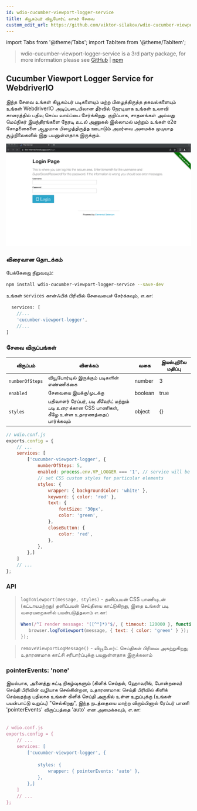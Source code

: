 ```yaml
---
id: wdio-cucumber-viewport-logger-service
title: கியூகம்பர் வியூபோர்ட் லாகர் சேவை
custom_edit_url: https://github.com/viktor-silakov/wdio-cucumber-viewport-logger-service/edit/main/README.md
---
```


import Tabs from '@theme/Tabs';
import TabItem from '@theme/TabItem';

> wdio-cucumber-viewport-logger-service is a 3rd party package, for more information please see [GitHub](https://github.com/viktor-silakov/wdio-cucumber-viewport-logger-service) | [npm](https://www.npmjs.com/package/wdio-cucumber-viewport-logger-service)
## Cucumber Viewport Logger Service for WebdriverIO

இந்த சேவை உங்கள் கியூகம்பர் படிகளையும் மற்ற பிழைத்திருத்த தகவல்களையும் உங்கள் WebdriverIO அடிப்படையிலான தீர்வில் நேரடியாக உங்கள் உலாவி சாளரத்தில் பதிவு செய்ய வாய்ப்பை சேர்க்கிறது. குறிப்பாக, சாதனங்கள் அல்லது மெய்நிகர் இயந்திரங்களை நேரடி *உடல்* அணுகல் இல்லாமல் மற்றும் உங்கள் e2e சோதனைகளை ஆழமாக பிழைத்திருத்த ஊடாடும் அமர்வை அமைக்க முடியாத சூழ்நிலைகளில் இது பயனுள்ளதாக இருக்கும்.

![demo](https://github.com/viktor-silakov/wdio-cucumber-viewport-logger-service/raw/main/img/demo.gif)

### விரைவான தொடக்கம்

பேக்கேஜை நிறுவவும்:

```bash
npm install wdio-cucumber-viewport-logger-service --save-dev
```

உங்கள் `services` கான்ஃபிக் பிரிவில் சேவையைச் சேர்க்கவும், எ.கா:

```js
  services: [
    //...
    'cucumber-viewport-logger',
    //...
]
```

### சேவை விருப்பங்கள்

| விருப்பம்  | விளக்கம் | வகை | இயல்புநிலை மதிப்பு |
| --- | --- | --- | --- |
| `numberOfSteps`  | வியூபோர்டில் இருக்கும் படிகளின் எண்ணிக்கை  | number |3 |
| `enabled`  | சேவையை இயக்கு/முடக்கு | boolean |true |
| `styles`  | பதிவாளர் ரேப்பர், *படி கீவேர்ட்* மற்றும் *படி உரை* க்கான CSS பாணிகள், கீழே உள்ள உதாரணத்தைப் பார்க்கவும்  | object |{} |

```js
// wdio.conf.js
exports.config = {
    // ...
    services: [
        ['cucumber-viewport-logger', {
            numberOfSteps: 5,
            enabled: process.env.VP_LOGGER === '1', // service will be enabled only when you set `VP_LOGGER` enviroment variable to `1`
            // set CSS custom styles for particular elements
            styles: {
                wrapper: { backgroundColor: 'white' },
                keyword: { color: 'red' },
                text: {
                    fontSize: '30px',
                    color: 'green',
                },
                closeButton: {
                    color: 'red',
                },
            },
        },]
    ]
    // ...
};
```

### API

> `logToViewport(message, styles)` - தனிப்பயன் CSS பாணியுடன் (கட்டாயமற்றது) தனிப்பயன் செய்தியை காட்டுகிறது, இதை உங்கள் படி வரையறைகளில் பயன்படுத்தலாம்
எ.கா:
>```js
>When(/^I render message: "([^"]*)"$/, { timeout: 120000 }, function (message) {
>    browser.logToViewport(message, { text: { color: 'green' } });
>});
>```


> `removeViewportLogMessage()` - வியூபோர்ட் செய்திகள் பிரிவை அகற்றுகிறது, உதாரணமாக காட்சி சரிபார்ப்புக்கு பயனுள்ளதாக இருக்கலாம்

### pointerEvents: 'none'

இயல்பாக, அனைத்து சுட்டி நிகழ்வுகளும் (கிளிக் செய்தல், ஹோவரிங், போன்றவை) செய்தி பிரிவின் வழியாக செல்கின்றன, உதாரணமாக: செய்தி பிரிவில் கிளிக் செய்வதற்கு பதிலாக உங்கள் கிளிக் செய்தி அருகில் உள்ள உறுப்புக்கு (உங்கள் பயன்பாட்டு உறுப்பு) "செல்கிறது", இந்த நடத்தையை மாற்ற விரும்பினால் ரேப்பர் பாணி 'pointerEvents' விருப்பத்தை 'auto' என அமைக்கவும், எ.கா:
```js

/ wdio.conf.js
exports.config = {
    // ...
    services: [
        ['cucumber-viewport-logger', {
     
            styles: {
                wrapper: { pointerEvents: 'auto' },
            },
        },]
    ]
    // ...
};
```